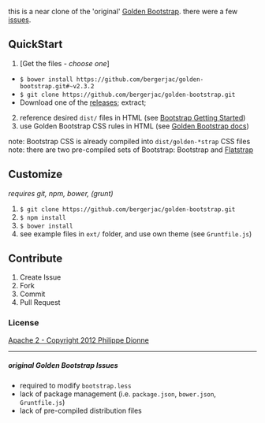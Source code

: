 this is a near clone of the 'original' [Golden Bootstrap](https://github.com/phildionne/golden-bootstrap/#golden-bootstrap).  there were a few [issues](/#original-Golden-Bootstrap-Issues).

## QuickStart

1. [Get the files - *choose one*]
 - `$ bower install https://github.com/bergerjac/golden-bootstrap.git#~v2.3.2`
 - `$ git clone https://github.com/bergerjac/golden-bootstrap.git`
 - Download one of the [releases](https://github.com/bergerjac/golden-bootstrap/releases); extract;
2. reference desired `dist/` files in HTML (see [Bootstrap Getting Started](http://getbootstrap.com/2.3.2/getting-started.html#html-template))
3. use Golden Bootstrap CSS rules in HTML (see [Golden Bootstrap docs](http://phildionne.github.com/golden-bootstrap#fixed))

note: Bootstrap CSS is already compiled into `dist/golden-*strap` CSS files  
note: there are two pre-compiled sets of Bootstrap: Bootstrap and [Flatstrap](http://www.flatstrap.org/)

## Customize

*requires git, npm, bower, (grunt)*

1. `$ git clone https://github.com/bergerjac/golden-bootstrap.git`
2. `$ npm install`
3. `$ bower install`
4. see example files in `ext/` folder, and use own theme (see `Gruntfile.js`)

## Contribute

1. Create Issue
2. Fork
3. Commit
4. Pull Request

### License

[Apache 2 - Copyright 2012 Philippe Dionne](license.golden-bootstrap.txt)  

---
##### original Golden Bootstrap Issues

 - required to modify `bootstrap.less`
 - lack of package management (i.e. `package.json`, `bower.json`, `Gruntfile.js`)
 - lack of pre-compiled distribution files
